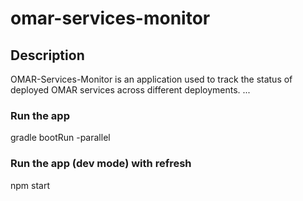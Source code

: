# omar-services-monitor

## Description

OMAR-Services-Monitor is an application used to track the status of deployed OMAR services across different deployments.
...

### Run the app
gradle bootRun -parallel

### Run the app (dev mode) with refresh
npm start
